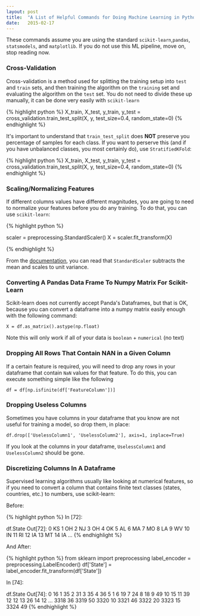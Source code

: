 ```yaml
---
layout: post
title:  "A List of Helpful Commands for Doing Machine Learning in Python"
date:   2015-02-17
---
```


These commands assume you are using the standard `scikit-learn`,`pandas`, `statsmodels`, and `matplotlib`. If you do not use this ML pipeline, move on, stop reading now.

### Cross-Validation

Cross-validation is a method used for splitting the training setup into `test` and `train` sets, and then training the algorithm on the `training` set and evaluating the algorithm on the `test` set. You do not need to divide these up manually, it can be done very easily with `scikit-learn`

{% highlight python %}
X_train, X_test, y_train, y_test = cross_validation.train_test_split(X,
	     y,
	     test_size=0.4,
	     random_state=0)
{% endhighlight  %}

It's important to understand that `train_test_split` does **NOT** preserve you percentage of samples for each class. If you want to perserve this (and if you have unbalanced classes, you most certainly do), use `StratifiedKFold`:

{% highlight python %}
X_train, X_test, y_train, y_test = cross_validation.train_test_split(X,
	     y,
	     test_size=0.4,
	     random_state=0)
{% endhighlight  %}


### Scaling/Normalizing Features

If different columns values have different magnitudes, you are going to need to normalize your features
before you do any training. To do that, you can use `scikit-learn`:

{% highlight python %}

scaler = preprocessing.StandardScaler()
X = scaler.fit_transform(X)

{% endhighlight  %}

From the [documentation](http://scikit-learn.org/stable/modules/generated/sklearn.preprocessing.StandardScaler.html), you 
can read that `StandardScaler` subtracts the mean and scales to unit variance.


### Converting A Pandas Data Frame To Numpy Matrix For Scikit-Learn

Scikit-learn does not currently accept Panda's Dataframes, but that is OK, because you
can convert a dataframe into a numpy matrix easily enough with the following command:

```
X = df.as_matrix().astype(np.float)
```

Note this will only work if all of your data is `boolean` + `numerical` (no text)

### Dropping All Rows That Contain NAN in a Given Column

If a certain feature is required, you will need to drop any rows in your dataframe
that contain `NaN` values for that feature. To do this, you can execute something simple
like the following

```
df = df[np.isfinite(df['FeatureColumn'])]
```

### Dropping Useless Columns

Sometimes you have columns in your dataframe that you know are not useful for training a model, so drop them, in place:

```
df.drop(['UselessColumn1', 'UselessColumn2'], axis=1, inplace=True)
```

If you look at the columns in your dataframe, `UselessColumn1` and `UselessColumn2` should be gone.

### Discretizing Columns In A Dataframe

Supervised learning algorithms usually like looking at numerical features, so if you need to convert a column
that contains finite text classes (states, countries, etc.) to numbers, use scikit-learn:

Before:

{% highlight python %}
In [72]:

df.State
Out[72]:
0     KS
1     OH
2     NJ
3     OH
4     OK
5     AL
6     MA
7     MO
8     LA
9     WV
10    IN
11    RI
12    IA
13    MT
14    IA
...
{% endhighlight %}

And After:

{% highlight python %}
from sklearn import preprocessing
label_encoder = preprocessing.LabelEncoder()
df['State'] = label_encoder.fit_transform(df['State'])

In [74]:

df.State
Out[74]:
0     16
1     35
2     31
3     35
4     36
5      1
6     19
7     24
8     18
9     49
10    15
11    39
12    12
13    26
14    12
...
3318    36
3319    50
3320    10
3321    46
3322    20
3323    15
3324    49
{% endhighlight %}